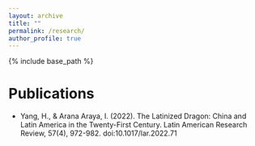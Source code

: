 ```yaml
---
layout: archive
title: ""
permalink: /research/
author_profile: true
---
```


{% include base_path %}


# Publications
* Yang, H., & Arana Araya, I. (2022). The Latinized Dragon: China and Latin America in the Twenty-First Century. Latin American Research Review, 57(4), 972-982. doi:10.1017/lar.2022.71
